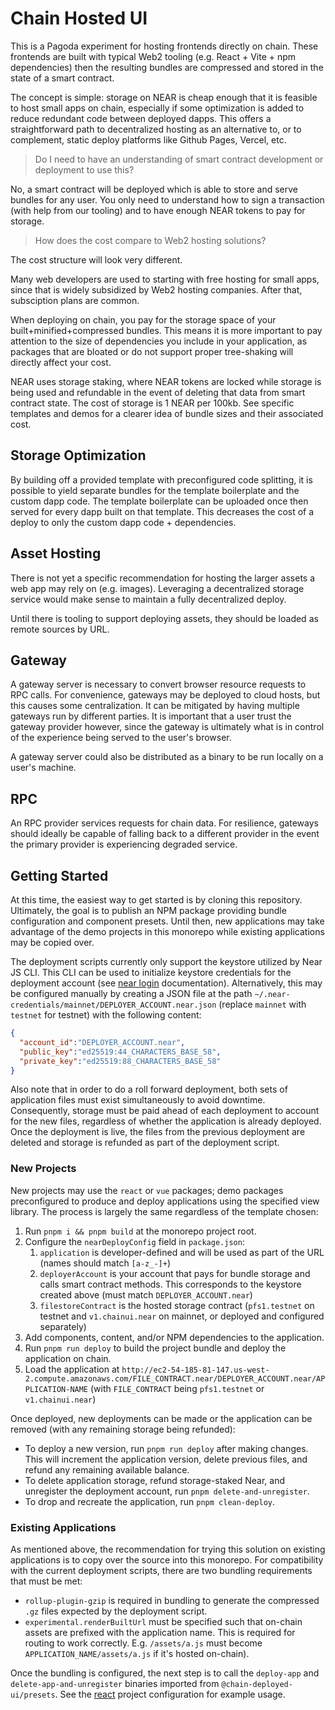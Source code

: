 # Chain Hosted UI

This is a Pagoda experiment for hosting frontends directly on chain. These frontends are built with typical Web2 tooling (e.g. React + Vite + npm dependencies) then the resulting bundles are compressed and stored in the state of a smart contract.

The concept is simple: storage on NEAR is cheap enough that it is feasible to host small apps on chain, especially if some optimization is added to reduce redundant code between deployed dapps. This offers a straightforward path to decentralized hosting as an alternative to, or to complement, static deploy platforms like Github Pages, Vercel, etc.

> Do I need to have an understanding of smart contract development or deployment to use this?

No, a smart contract will be deployed which is able to store and serve bundles for any user. You only need to understand how to sign a transaction (with help from our tooling) and to have enough NEAR tokens to pay for storage.

> How does the cost compare to Web2 hosting solutions?

The cost structure will look very different.

Many web developers are used to starting with free hosting for small apps, since that is widely subsidized by Web2 hosting companies. After that, subsciption plans are common.

When deploying on chain, you pay for the storage space of your built+minified+compressed bundles. This means it is more important to pay attention to the size of dependencies you include in your application, as packages that are bloated or do not support proper tree-shaking will directly affect your cost.

NEAR uses storage staking, where NEAR tokens are locked while storage is being used and refundable in the event of deleting that data from smart contract state. The cost of storage is 1 NEAR per 100kb. See specific templates and demos for a clearer idea of bundle sizes and their associated cost.

## Storage Optimization

By building off a provided template with preconfigured code splitting, it is possible to yield separate bundles for the template boilerplate and the custom dapp code. The template boilerplate can be uploaded once then served for every dapp built on that template. This decreases the cost of a deploy to only the custom dapp code + dependencies.

## Asset Hosting

There is not yet a specific recommendation for hosting the larger assets a web app may rely on (e.g. images). Leveraging a decentralized storage service would make sense to maintain a fully decentralized deploy.

Until there is tooling to support deploying assets, they should be loaded as remote sources by URL.

## Gateway

A gateway server is necessary to convert browser resource requests to RPC calls. For convenience, gateways may be deployed to cloud hosts, but this causes some centralization. It can be mitigated by having multiple gateways run by different parties. It is important that a user trust the gateway provider however, since the gateway is ultimately what is in control of the experience being served to the user's browser.

A gateway server could also be distributed as a binary to be run locally on a user's machine.

## RPC

An RPC provider services requests for chain data. For resilience, gateways should ideally be capable of falling back to a different provider in the event the primary provider is experiencing degraded service.

## Getting Started

At this time, the easiest way to get started is by cloning this repository. Ultimately, the goal is to publish an NPM
package providing bundle configuration and component presets. Until then, new applications may take advantage of the
demo projects in this monorepo while existing applications may be copied over.

The deployment scripts currently only support the keystore utilized by Near JS CLI. This CLI can be used to initialize
keystore credentials for the deployment account (see [near login](https://docs.near.org/tools/near-cli#near-login)
documentation). Alternatively, this may be configured manually by creating a JSON file at the path
`~/.near-credentials/mainnet/DEPLOYER_ACCOUNT.near.json` (replace `mainnet` with `testnet` for testnet) with the
following content:
```json
{
  "account_id":"DEPLOYER_ACCOUNT.near",
  "public_key":"ed25519:44_CHARACTERS_BASE_58",
  "private_key":"ed25519:88_CHARACTERS_BASE_58"
}
```

Also note that in order to do a roll forward deployment, both sets of application files must exist simultaneously to
avoid downtime. Consequently, storage must be paid ahead of each deployment to account for the new files, regardless
of whether the application is already deployed. Once the deployment is live, the files from the previous deployment
are deleted and storage is refunded as part of the deployment script.

### New Projects

New projects may use the `react` or `vue` packages; demo packages preconfigured to produce and deploy applications
using the specified view library. The process is largely the same regardless of the template chosen:

1. Run `pnpm i && pnpm build` at the monorepo project root. 
2. Configure the `nearDeployConfig` field in `package.json`:
   1. `application` is developer-defined and will be used as part of the URL (names should match `[a-z_-]+`)
   2. `deployerAccount` is your account that pays for bundle storage and calls smart contract methods. This corresponds to the keystore created above (must match `DEPLOYER_ACCOUNT.near`)
   3. `filestoreContract` is the hosted storage contract (`pfs1.testnet` on testnet and `v1.chainui.near` on mainnet, or deployed and configured separately)
3. Add components, content, and/or NPM dependencies to the application.
4. Run `pnpm run deploy` to build the project bundle and deploy the application on chain.
5. Load the application at `http://ec2-54-185-81-147.us-west-2.compute.amazonaws.com/FILE_CONTRACT.near/DEPLOYER_ACCOUNT.near/APPLICATION-NAME` (with `FILE_CONTRACT` being `pfs1.testnet` or `v1.chainui.near`)

Once deployed, new deployments can be made or the application can be removed (with any remaining storage being refunded):
- To deploy a new version, run `pnpm run deploy` after making changes. This will increment the application version, delete previous files, and refund any remaining available balance.
- To delete application storage, refund storage-staked Near, and unregister the deployment account, run `pnpm delete-and-unregister`.
- To drop and recreate the application, run `pnpm clean-deploy`.


### Existing Applications

As mentioned above, the recommendation for trying this solution on existing applications is to copy over the source
into this monorepo. For compatibility with the current deployment scripts, there are two bundling requirements that
must be met:
- `rollup-plugin-gzip` is required in bundling to generate the compressed `.gz` files expected by the deployment script.
- `experimental.renderBuiltUrl` must be specified such that on-chain assets are prefixed with the application name. This is required
   for routing to work correctly. E.g. `/assets/a.js` must become `APPLICATION_NAME/assets/a.js` if it's hosted on-chain).

Once the bundling is configured, the next step is to call the `deploy-app` and `delete-app-and-unregister` binaries imported
from `@chain-deployed-ui/presets`. See the [react](./packages/react/package.json) project configuration for example usage.
